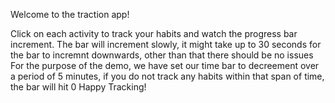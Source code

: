 Welcome to the traction app!

Click on each activity to track your habits and watch the progress bar increment.
The bar will increment slowly, it might take up to 30 seconds for the bar to incremnt downwards, other than that there should be no issues 
For the purpose of the demo, we have set our time bar to decreement over a period of 5 minutes, if you do not track any habits within that span of time, the bar will hit 0
Happy Tracking!
